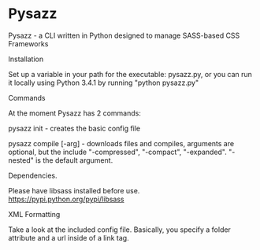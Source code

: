 Pysazz
======

Pysazz - a CLI written in Python designed to manage SASS-based CSS Frameworks

Installation

Set up a variable in your path for the executable: pysazz.py, or you can run it locally using Python 3.4.1 by running "python pysazz.py"

Commands

At the moment Pysazz has 2 commands:

pysazz init - creates the basic config file

pysazz compile [-arg] - downloads files and compiles, arguments are optional, but the include "-compressed", "-compact", "-expanded".  "-nested" is the default argument.

Dependencies.

Please have libsass installed before use.
https://pypi.python.org/pypi/libsass

XML Formatting

Take a look at the included config file.  Basically, you specify a folder attribute and a url inside of a link tag.
